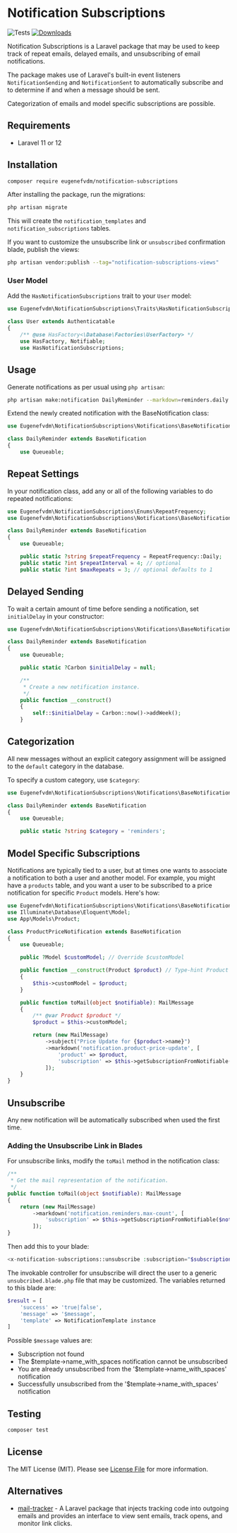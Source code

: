 # Notification Subscriptions

![Tests](https://github.com/eugenefvdm/notification-subscriptions/actions/workflows/run-tests.yml/badge.svg)
 [![Downloads](https://img.shields.io/packagist/dt/eugenefvdm/notification-subscriptions.svg)](https://packagist.org/packages/eugenefvdm/notification-subscriptions)

Notification Subscriptions is a Laravel package that may be used to keep track of repeat emails, delayed emails, and unsubscribing of email notifications.

The package makes use of Laravel's built-in event listeners `NotificationSending` and `NotificationSent` to automatically subscribe and to determine if and when a message should be sent.

Categorization of emails and model specific subscriptions are possible.

## Requirements

- Laravel 11 or 12

## Installation

```bash
composer require eugenefvdm/notification-subscriptions
```

After installing the package, run the migrations:

```bash
php artisan migrate
```

This will create the `notification_templates` and `notification_subscriptions` tables.

If you want to customize the unsubscribe link or `unsubscribed` confirmation blade, publish the views:

```bash
php artisan vendor:publish --tag="notification-subscriptions-views"
```

### User Model

Add the `HasNotificationSubscriptions` trait to your `User` model:

```php
use Eugenefvdm\NotificationSubscriptions\Traits\HasNotificationSubscriptions;

class User extends Authenticatable
{
    /** @use HasFactory<\Database\Factories\UserFactory> */
    use HasFactory, Notifiable;
    use HasNotificationSubscriptions;
```

## Usage

Generate notifications as per usual using `php artisan`:

```bash
php artisan make:notification DailyReminder --markdown=reminders.daily
```

Extend the newly created notification with the BaseNotification class:

```php
use Eugenefvdm\NotificationSubscriptions\Notifications\BaseNotification;

class DailyReminder extends BaseNotification
{
    use Queueable;
```

## Repeat Settings

In your notification class, add any or all of the following variables to do repeated notifications:

```php
use Eugenefvdm\NotificationSubscriptions\Enums\RepeatFrequency;
use Eugenefvdm\NotificationSubscriptions\Notifications\BaseNotification;

class DailyReminder extends BaseNotification
{
    use Queueable;

    public static ?string $repeatFrequency = RepeatFrequency::Daily;
    public static ?int $repeatInterval = 4; // optional
    public static ?int $maxRepeats = 3; // optional defaults to 1
```

## Delayed Sending

To wait a certain amount of time before sending a notification, set `initialDelay` in your constructor:

```php
use Eugenefvdm\NotificationSubscriptions\Notifications\BaseNotification;

class DailyReminder extends BaseNotification
{
    use Queueable;

    public static ?Carbon $initialDelay = null;

    /**
     * Create a new notification instance.
     */
    public function __construct()
    {        
        self::$initialDelay = Carbon::now()->addWeek();
    }
```

## Categorization

All new messages without an explicit category assignment will be assigned to the `default` category in the database.

To specify a custom category, use `$category`:

```php
use Eugenefvdm\NotificationSubscriptions\Notifications\BaseNotification;

class DailyReminder extends BaseNotification
{
    use Queueable;

    public static ?string $category = 'reminders';
```

## Model Specific Subscriptions

Notifications are typically tied to a user, but at times one wants to associate a notification to both a user and another model. For example, you might have a `products` table, and you want a user to be subscribed to a price notification for specific `Product` models. Here's how:

```php
use Eugenefvdm\NotificationSubscriptions\Notifications\BaseNotification;
use Illuminate\Database\Eloquent\Model;
use App\Models\Product;

class ProductPriceNotification extends BaseNotification
{
    use Queueable;

    public ?Model $customModel; // Override $customModel

    public function __construct(Product $product) // Type-hint Product in constructor
    {
        $this->customModel = $product;
    }

    public function toMail(object $notifiable): MailMessage
    {
        /** @var Product $product */
        $product = $this->customModel;

        return (new MailMessage)
            ->subject("Price Update for {$product->name}")
            ->markdown('notification.product-price-update', [
                'product' => $product,
                'subscription' => $this->getSubscriptionFromNotifiable($notifiable)
            ]);
    }
}
```

## Unsubscribe

Any new notification will be automatically subscribed when used the first time.

### Adding the Unsubscribe Link in Blades

For unsubscribe links, modify the `toMail` method in the notification class:

```php
/**
 * Get the mail representation of the notification.
 */
public function toMail(object $notifiable): MailMessage
{
    return (new MailMessage)
        ->markdown('notification.reminders.max-count', [
            'subscription' => $this->getSubscriptionFromNotifiable($notifiable)
        ]);
}
```

Then add this to your blade:

```php
<x-notification-subscriptions::unsubscribe :subscription="$subscription" />
```

The invokable controller for unsubscribe will direct the user to a generic `unsubcribed.blade.php` file that may be customized. The variables returned to this blade are:

```php
$result = [
    'success' => 'true|false',
    'message' => '$message',
    'template' => NotificationTemplate instance
]
```
Possible `$message` values are:

- Subscription not found
- The $template->name_with_spaces notification cannot be unsubscribed
- You are already unsubscribed from the '$template->name_with_spaces' notification
- Successfully unsubscribed from the '$template->name_with_spaces' notification

## Testing

```bash
composer test
```

## License

The MIT License (MIT). Please see [License File](LICENSE.md) for more information.

## Alternatives

- [mail-tracker](https://github.com/jdavidbakr/mail-tracker) - A Laravel package that injects tracking code into outgoing emails and provides an interface to view sent emails, track opens, and monitor link clicks.

